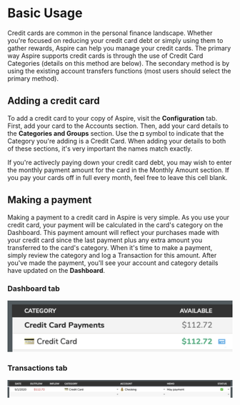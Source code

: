 # Basic Usage

Credit cards are common in the personal finance landscape. Whether you're focused on reducing your credit card debt or simply using them to gather rewards, Aspire can help you manage your credit cards. The primary way Aspire supports credit cards is through the use of Credit Card Categories \(details on this method are below\). The secondary method is by using the existing account transfers functions \(most users should select the primary method\).

## Adding a credit card

To add a credit card to your copy of Aspire, visit the **Configuration** tab. First, add your card to the Accounts section. Then, add your card details to the **Categories and Groups** section. Use the **◘** symbol to indicate that the Category you're adding is a Credit Card. When adding your details to both of these sections, it's very important the names match exactly.

If you're activecly paying down your credit card debt, you may wish to enter the monthly payment amount for the card in the Monthly Amount section. If you pay your cards off in full every month, feel free to leave this cell blank.

## Making a payment

Making a payment to a credit card in Aspire is very simple. As you use your credit card, your payment will be calculated in the card's category on the Dashboard. This payment amount will reflect your purchases made with your credit card since the last payment plus any extra amount you transferred to the card's category. When it's time to make a payment, simply review the category and log a Transaction for this amount. After you've made the payment, you'll see your account and category details have updated on the **Dashboard**.

### **Dashboard** tab

![](../.gitbook/assets/dashboard%20%281%29.png)

### **Transactions** tab

![](../.gitbook/assets/transactions.png)

